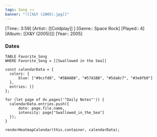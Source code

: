 ```yaml
---
tags: Song ⭐⭐ 
banner: "![[X&Y (2005).jpg]]"
---
```

[Time:: 3:59]
[Artist:: [[Coldplay]] ]
[Genre:: Space Rock]
[Played:: 4]
[Album:: [[X&Y (2005)]]]
[Year:: 2005]
### Dates
````dataview
TABLE Favorite_Song
WHERE Favorite_Song = [[Swallowed in the Sea]]
````
  ```dataviewjs
const calendarData = { 
	colors: { 
		blue: ["#9ccfd8", "#5BAAB8", "#57A1BB", "#5da8c7", "#3e8fb0"] 
	}, 
	entries: [] 
}; 

for (let page of dv.pages('"Daily Notes"')) { 
	calendarData.entries.push({ 
		date: page.file.name, 
		intensity: page["Swallowed_in_the_Sea"]
	}); 
} 

renderHeatmapCalendar(this.container, calendarData);
```
